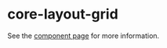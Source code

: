 core-layout-grid
================

See the [component page](https://www.polymer-project.org/0.5/docs/elements/core-layout-grid.html) for more information.

